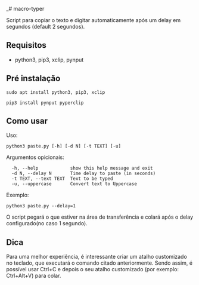 _# macro-typer

Script para copiar o texto e digitar automaticamente após um delay em segundos (default 2 segundos).

## Requisitos 

 - python3, pip3, xclip, pynput

## Pré instalação
`sudo apt install python3, pip3, xclip`

`pip3 install pynput pyperclip`

## Como usar

Uso:   

`python3 paste.py [-h] [-d N] [-t TEXT] [-u]`

Argumentos opicionais:  
```
  -h, --help            show this help message and exit  
  -d N, --delay N       Time delay to paste (in seconds)  
  -t TEXT, --text TEXT  Text to be typed  
  -u, --uppercase       Convert text to Uppercase
```
Exemplo:

`python3 paste.py --delay=1`

O script pegará o que estiver na área de transferência e colará após o delay configurado(no caso 1 segundo).


## Dica

Para uma melhor experiência, é interessante criar um atalho customizado no teclado, que executará o comando citado anteriormente.
Sendo assim, é possível usar Ctrl+C e depois o seu atalho customizado (por exemplo: Ctrl+Alt+V) para colar.
